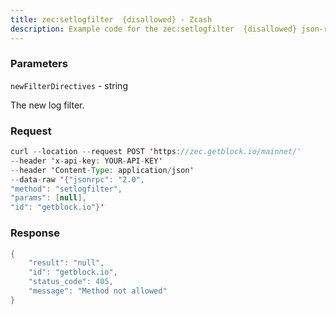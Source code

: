 ```yaml
---
title: zec:setlogfilter  {disallowed} - Zcash
description: Example code for the zec:setlogfilter  {disallowed} json-rpc method. Сomplete guide on how to use zec:setlogfilter  {disallowed} json-rpc in GetBlock.io Web3 documentation.
---
```


### Parameters


`newFilterDirectives` - string

The new log filter.

### Request

``` java
curl --location --request POST 'https://zec.getblock.io/mainnet/' 
--header 'x-api-key: YOUR-API-KEY' 
--header 'Content-Type: application/json' 
--data-raw '{"jsonrpc": "2.0",
"method": "setlogfilter",
"params": [null],
"id": "getblock.io"}'
```

###  Response

``` java
{
    "result": "null",
    "id": "getblock.io",
    "status_code": 405,
    "message": "Method not allowed"
}
```

